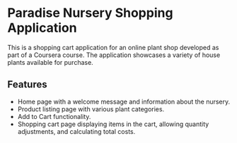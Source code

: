 # Paradise Nursery Shopping Application

This is a shopping cart application for an online plant shop developed as part of a Coursera course. The application showcases a variety of house plants available for purchase.

## Features

- Home page with a welcome message and information about the nursery.
- Product listing page with various plant categories.
- Add to Cart functionality.
- Shopping cart page displaying items in the cart, allowing quantity adjustments, and calculating total costs.

